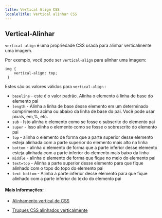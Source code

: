 ```yaml
---
title: Vertical Align CSS  
localeTitle: Vertical alinhar CSS
---
```

## Vertical-Alinhar

`vertical-align` é uma propriedade CSS usada para alinhar verticalmente uma imagem.

Por exemplo, você pode ser `vertical-align` para alinhar uma imagem:
```
img { 
    vertical-align: top; 
 } 
```

Estes são os valores válidos para `vertical-align` :

*   `baseline` - este é o valor padrão. Alinha o elemento à linha de base do elemento pai
*   `length` - Alinha a linha de base desse elemento em um determinado comprimento acima ou abaixo da linha de base do pai. Você pode usar pixals, em,%, etc.
*   `sub` - Isto alinha o elemento como se fosse o subscrito do elemento pai
*   `super` - Isso alinha o elemento como se fosse o sobrescrito do elemento pai
*   `top` - alinha o elemento de forma que a parte superior desse elemento esteja alinhada com a parte superior do elemento mais alto na linha
*   `bottom` - alinha o elemento de forma que a parte inferior desse elemento esteja alinhada com a parte inferior do elemento mais baixo da linha
*   `middle` - alinha o elemento de forma que fique no meio do elemento pai
*   `text=top` - Alinha a parte superior desse elemento para que fique alinhado com o topo do topo do elemento pai
*   `text-bottom` - Alinha a parte inferior desse elemento para que fique alinhado com a parte inferior do texto do elemento pai

#### Mais Informações:

*   [Alinhamento vertical de CSS](https://www.w3schools.com/cssref/pr_pos_vertical-align.asp)
    
*   [Truques CSS alinhados verticalmente](https://css-tricks.com/almanac/properties/t/text-align/)